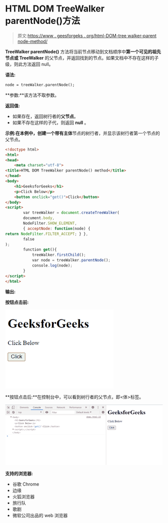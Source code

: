 # HTML DOM TreeWalker parentNode()方法

> 原文:[https://www . geesforgeks . org/html-DOM-tree walker-parent node-method/](https://www.geeksforgeeks.org/html-dom-treewalker-parentnode-method/)

**TreeWalker parentNode()** 方法将当前节点移动到文档顺序中**第一个可见的祖先节点或 TreeWalker** 的父节点，并返回找到的节点。如果文档中不存在这样的子级，则此方法返回 null。

**语法:**

```html
node = treeWalker.parentNode();

```

**参数:**该方法不取参数。

**返回值:**

*   如果存在，返回树行者的**父节点**。
*   如果不存在这样的子代，则返回 **null** 。

**示例:**在本例中，创建一个带有**主体**节点的树行者，并显示该树行者第一个节点的父节点。

```html
<!doctype html>
<html>
<head>
    <meta charset="utf-8">
<title>HTML DOM TreeWalker parentNode() method</title>    
</head>
<body>
    <h1>GeeksforGeeks</h1>
    <p>Click Below</p>
    <button onclick="get()">Click</button>
</body>
<script>
        var treeWalker = document.createTreeWalker(
        document.body,
        NodeFilter.SHOW_ELEMENT,
        { acceptNode: function(node) { 
return NodeFilter.FILTER_ACCEPT; } },
        false
);
        function get(){
            treeWalker.firstChild();
            var node = treeWalker.parentNode();
            console.log(node);
        }
</script>
</html>
```

**输出:**

**按钮点击前:**

![](img/eb973973982016f69868389566de333c.png)

**按钮点击后:**在控制台中，可以看到树行者的父节点，即<体>标签。

![](img/d126fb219c0e89af7570de8444c972c1.png)

**支持的浏览器:**

*   谷歌 Chrome
*   边缘
*   火狐浏览器
*   旅行队
*   歌剧
*   微软公司出品的 web 浏览器